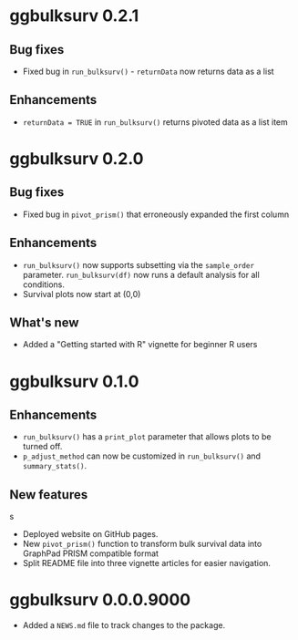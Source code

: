 # ggbulksurv 0.2.1

## Bug fixes
* Fixed bug in `run_bulksurv()` - `returnData` now returns data as a list

## Enhancements
* `returnData = TRUE` in `run_bulksurv()` returns pivoted data as a list item

# ggbulksurv 0.2.0

## Bug fixes
* Fixed bug in `pivot_prism()` that erroneously expanded the first column

## Enhancements
* `run_bulksurv()` now supports subsetting via the `sample_order` parameter. `run_bulksurv(df)` now runs a default analysis for all conditions.
* Survival plots now start at (0,0)

## What's new
* Added a "Getting started with R" vignette for beginner R users

# ggbulksurv 0.1.0

## Enhancements

* `run_bulksurv()` has a `print_plot` parameter that allows plots to be turned off. 
* `p_adjust_method` can now be customized in `run_bulksurv()` and `summary_stats()`.

## New features
s
* Deployed website on GitHub pages. 
* New `pivot_prism()` function to transform bulk survival data into GraphPad PRISM compatible format
* Split README file into three vignette articles for easier navigation. 

# ggbulksurv 0.0.0.9000

* Added a `NEWS.md` file to track changes to the package.
